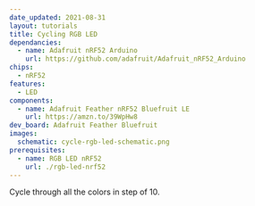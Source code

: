 ```yaml
---
date_updated: 2021-08-31
layout: tutorials
title: Cycling RGB LED
dependancies:
  - name: Adafruit nRF52 Arduino
    url: https://github.com/adafruit/Adafruit_nRF52_Arduino
chips:
  - nRF52
features:
  - LED
components:
  - name: Adafruit Feather nRF52 Bluefruit LE
    url: https://amzn.to/39WpHw8
dev_board: Adafruit Feather Bluefruit
images:
  schematic: cycle-rgb-led-schematic.png
prerequisites:
  - name: RGB LED nRF52
    url: ./rgb-led-nrf52
---
```


Cycle through all the colors in step of 10.
